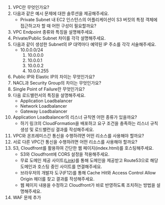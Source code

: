 1. VPC란 무엇인가요?
2. 다음과 같은 예시 문제에 대한 솔루션을 제공해주세요.
    - Private Subnet 내 EC2 인스턴스의 어플리케이션이 S3 버킷의 특정 객체에 접근하고자 할 때 어떤 구성이 필요할까요?
3. VPC Endpoint 종류와 특징을 설명해주세요.
4. Private/Public Subnet 차이를 각각 설명해주세요.
5. 다음과 같이 생성한 Subnet의 IP 대역마다 예약된 IP 주소를 각각 서술해주세요.
    - 10.0.0.0/24
        1. 10.0.0.0
        2. 10.0.0.1
        3. 10.0.0.2
        4. 10.0.0.255
6. Public IP와 Elastic IP의 차이는 무엇인가요?
7. NACL과 Security Group의 차이는 무엇인가요?
8. Single Point of Failure란 무엇인가요?
9. 다음 로드밸런서의 특징을 설명해주세요.
    - Application Loadbalancer
    - Network Loadbalancer
    - Gateway Loadbalancer
10. Application Loadbalancer의 리스너 규칙엔 어떤 종류가 있을까요?
    - 하기 링크의 CloudFormation을 배포하고 요구 조건을 충족하는 리스너 규칙 생성 및 로드밸런싱 결과를 작성해주세요.
11. VPC와 온프레미스간 통신을 수행하려면 어떤 리소스를 사용해야 할까요?
12. 서로 다른 VPC간 통신을 수행하려면 어떤 리소스를 사용해야 할까요?
13. S3, Cloudfront를 활용하여 간단한 웹 페이지(index.html)를 호스팅해주세요.
    - S3와 Cloudfront에 CORS 설정을 적용해주세요.
    - 무료 도메인 제공 사이트([Link](https://iter.kr/%EB%AC%B4%EB%A3%8C-%EB%8F%84%EB%A9%94%EC%9D%B8-%ED%94%84%EB%A6%AC%EB%86%88/))를 통해 도메인을 제공받고 Route53으로 해당 도메인과 호스팅 중인 사이트를 연결해주세요.
    - 브라우저의 개발자 도구(F12)를 통해 Cache Hit와 Access Control Allow Origin 헤더를 찾고 결과를 작성해주세요.
    - 웹 페이지 내용을 수정하고 Cloudfront가 바로 반영하도록 조치하는 방법을 설명해주세요.
13. WAF 문제 추가